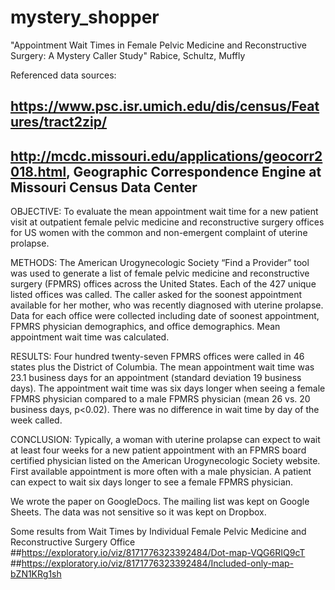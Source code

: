 # mystery_shopper
"Appointment Wait Times in Female Pelvic Medicine and Reconstructive Surgery: A Mystery Caller Study"
Rabice, Schultz, Muffly

Referenced data sources:
## https://www.psc.isr.umich.edu/dis/census/Features/tract2zip/
## http://mcdc.missouri.edu/applications/geocorr2018.html, Geographic Correspondence Engine at Missouri Census Data Center



OBJECTIVE:  To evaluate the mean appointment wait time for a new patient visit at outpatient female pelvic medicine and reconstructive surgery offices for US women with the common and non-emergent complaint of uterine prolapse.
 
METHODS:  The American Urogynecologic Society “Find a Provider” tool was used to generate a list of female pelvic medicine and reconstructive surgery (FPMRS) offices across the United States.  Each of the 427 unique listed offices was called. The caller asked for the soonest appointment available for her mother, who was recently diagnosed with uterine prolapse.  Data for each office were collected including date of soonest appointment, FPMRS physician demographics, and office demographics.  Mean appointment wait time was calculated.  
 
RESULTS:  Four hundred twenty-seven FPMRS offices were called in 46 states plus the District of Columbia.  The mean appointment wait time was 23.1 business days for an appointment (standard deviation 19 business days).  The appointment wait time was six days longer when seeing a female FPMRS physician compared to a male FPMRS physician (mean 26 vs. 20 business days, p<0.02).  There was no difference in wait time by day of the week called. 
 
CONCLUSION:  Typically, a woman with uterine prolapse can expect to wait at least four weeks for a new patient appointment with an FPMRS board certified physician listed on the American Urogynecologic Society website.  First available appointment is more often with a male physician.  A patient can expect to wait six days longer to see a female FPMRS physician.   


We wrote the paper on GoogleDocs.  The mailing list was kept on Google Sheets.  The data was not sensitive so it was kept on Dropbox.  

Some results from Wait Times by Individual Female Pelvic Medicine and Reconstructive Surgery Office
##https://exploratory.io/viz/8171776323392484/Dot-map-VQG6RIQ9cT
##https://exploratory.io/viz/8171776323392484/Included-only-map-bZN1KRg1sh

